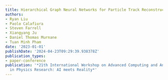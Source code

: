 ```yaml
---
title: Hierarchical Graph Neural Networks for Particle Track Reconstruction
authors:
- Ryan Liu
- Paolo Calafiura
- Steven Farrell
- Xiangyang Ju
- Daniel Thomas Murnane
- Tuan Minh Pham
date: '2023-01-01'
publishDate: '2024-04-23T09:29:39.938378Z'
publication_types:
- paper-conference
publication: '*21th International Workshop on Advanced Computing and Analysis Techniques
  in Physics Research: AI meets Reality*'
---
```

